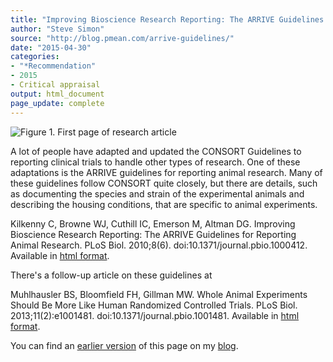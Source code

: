 ```yaml
---
title: "Improving Bioscience Research Reporting: The ARRIVE Guidelines for Reporting Animal Research"
author: "Steve Simon"
source: "http://blog.pmean.com/arrive-guidelines/"
date: "2015-04-30"
categories:
- "*Recommendation"
- 2015
- Critical appraisal
output: html_document
page_update: complete
---
```


![Figure 1. First page of research article](http://www.pmean.com/new-images/15/arrive-guidelines01.png)

<!---More--->

A lot of people have adapted and updated the CONSORT Guidelines to reporting clinical trials to handle other types of research. One of these adaptations is the ARRIVE guidelines for reporting animal research. Many of these guidelines follow CONSORT quite closely, but there are details, such as documenting the species and strain of the experimental animals and describing the housing conditions, that are specific to animal experiments.

Kilkenny C, Browne WJ, Cuthill IC, Emerson M, Altman DG. Improving Bioscience Research Reporting: The ARRIVE Guidelines for Reporting Animal Research. PLoS Biol. 2010;8(6). doi:10.1371/journal.pbio.1000412. Available in [html format][kil1].

There's a follow-up article on these guidelines at

Muhlhausler BS, Bloomfield FH, Gillman MW. Whole Animal Experiments Should Be More Like Human Randomized Controlled Trials. PLoS Biol. 2013;11(2):e1001481. doi:10.1371/journal.pbio.1001481. Available in [html format][muh1].

You can find an [earlier version][sim1] of this page on my [blog][sim2].

[sim1]: http://blog.pmean.com/arrive-guidelines/
[sim2]: http://blog.pmean.com

[kil1]: http://journals.plos.org/plosbiology/article?id=10.1371/journal.pbio.1000412
[muh1]: http://journals.plos.org/plosbiology/article?id=10.1371/journal.pbio.1001481

